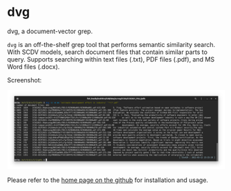 # dvg

dvg, a document-vector grep. 

`dvg` is an off-the-shelf grep tool that performs semantic similarity search.
With SCDV models, search document files that contain similar parts to query.
Supports searching within text files (.txt), PDF files (.pdf), and MS Word files (.docx).

Screenshot:

![](https://github.com/tos-kamiya/dvg/blob/main/docs/images/run1.png?raw=True)

Please refer to the [home page on the github](https://github.com/tos-kamiya/dvg) for installation and usage.
